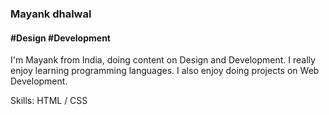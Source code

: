 ### Mayank dhalwal
#### #Design #Development
I'm Mayank from India, doing content on Design and Development. I really enjoy learning programming languages. I also enjoy doing projects on Web Development.

Skills:  HTML / CSS





